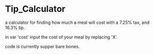 # Tip_Calculator
a calculator for finding how much a meal will cost with a 7.25% tax, and 16.3% tip.

in var 'cost' input the cost of your meal by replacing 'X'.

code is currently supper bare bones.
